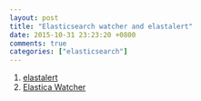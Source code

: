```yaml
---
layout: post
title: "Elasticsearch watcher and elastalert"
date: 2015-10-31 23:23:20 +0800
comments: true
categories: ["elasticsearch"]
---
```



<!-- more -->

1. [elastalert]
2. [Elastica Watcher]

[elastalert]:https://github.com/Yelp/elastalert

[Elastica Watcher]:https://www.elastic.co/products/watcher